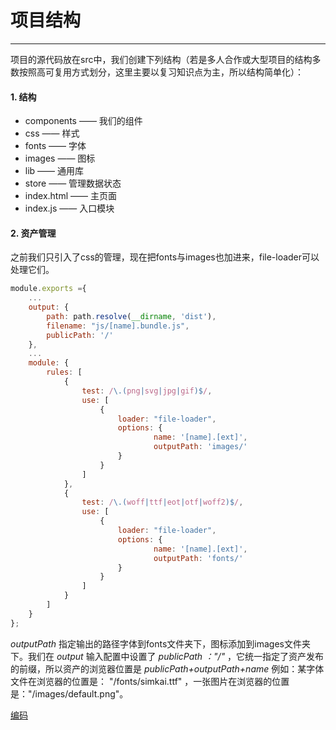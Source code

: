 # 项目结构
------

项目的源代码放在src中，我们创建下列结构（若是多人合作或大型项目的结构多数按照高可复用方式划分，这里主要以复习知识点为主，所以结构简单化）：

#### 1. 结构

* components —— 我们的组件
* css —— 样式
* fonts —— 字体
* images —— 图标
* lib —— 通用库
* store —— 管理数据状态
* index.html —— 主页面
* index.js —— 入口模块

#### 2. 资产管理

之前我们只引入了css的管理，现在把fonts与images也加进来，file-loader可以处理它们。

```javascript
module.exports ={
    ...
    output: {
        path: path.resolve(__dirname, 'dist'),
        filename: "js/[name].bundle.js",
        publicPath: '/'
    },
    ...
    module: {
        rules: [
            {
                test: /\.(png|svg|jpg|gif)$/,
                use: [
                    {
                        loader: "file-loader",
                        options: { 
                                name: '[name].[ext]',
                                outputPath: 'images/'
                        }
                    }
                ]
            },
            {
                test: /\.(woff|ttf|eot|otf|woff2)$/,
                use: [
                    {
                        loader: "file-loader",
                        options: { 
                                name: '[name].[ext]',
                                outputPath: 'fonts/'
                        }
                    }
                ]
            }
        ]
    }
};

```
*outputPath* 指定输出的路径字体到fonts文件夹下，图标添加到images文件夹下。我们在 *output* 输入配置中设置了 *publicPath ："/"* ，它统一指定了资产发布的前缀，所以资产的浏览器位置是 *publicPath+outputPath+name* 例如：某字体文件在浏览器的位置是： "/fonts/simkai.ttf" ，一张图片在浏览器的位置是："/images/default.png"。


[编码](./part3.md)

